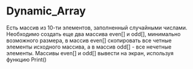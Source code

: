 # Dynamic_Array

Есть массив из 10-ти элементов, заполненный случайными числами. 
   Необходимо создать еще два массива even[] и odd[], минимально возможного размера, 
   в массив even[] скопировать все четные элементы исходного массива, а в массив odd[] - все нечетные элементы.
   Массивы even[] и odd[] вывести на экран, используя функцию Print()
